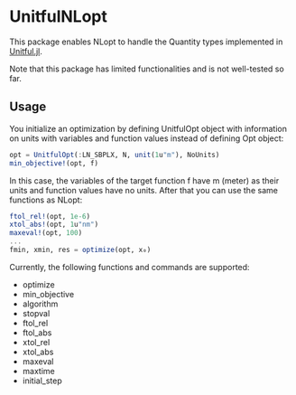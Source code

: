 # UnitfulNLopt

This package enables NLopt to handle the Quantity types implemented in [Unitful.jl](https://github.com/ajkeller34/Unitful.jl).

Note that this package has limited functionalities and is not well-tested so far.

## Usage

You initialize an optimization by defining UnitfulOpt object with information on units with variables and function values instead of defining Opt object:

```julia
opt = UnitfulOpt(:LN_SBPLX, N, unit(1u"m"), NoUnits)
min_objective!(opt, f)
```

In this case, the variables of the target function f have m (meter) as their units and function values have no units. After that you can use the same functions as NLopt:

```julia
ftol_rel!(opt, 1e-6)
xtol_abs!(opt, 1u"nm")
maxeval!(opt, 100)
...
fmin, xmin, res = optimize(opt, x₀)
```

Currently, the following functions and commands are supported:

- optimize
- min_objective
- algorithm
- stopval
- ftol_rel
- ftol_abs
- xtol_rel
- xtol_abs
- maxeval
- maxtime
- initial_step
